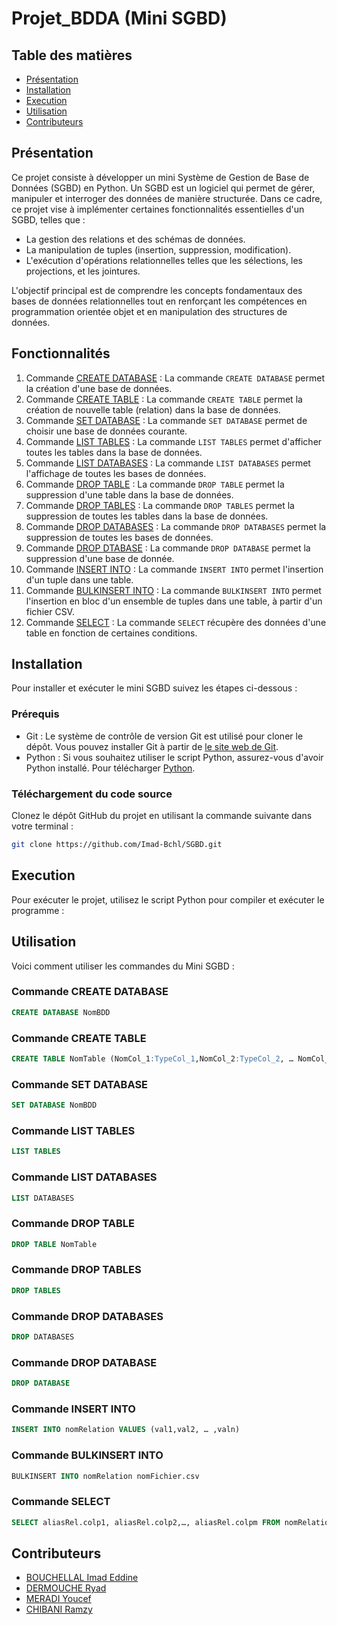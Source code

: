 # Projet_BDDA (Mini SGBD)

## Table des matières
- [Présentation](#présentation)
- [Installation](#installation)
- [Execution](#execution)
- [Utilisation](#utilisation)
- [Contributeurs](#contributeurs)

## Présentation 
Ce projet consiste à développer un mini Système de Gestion de Base de Données (SGBD) en Python. Un SGBD est un logiciel qui permet de gérer, manipuler et interroger des données de manière structurée. Dans ce cadre, ce projet vise à implémenter certaines fonctionnalités essentielles d'un SGBD, telles que :

- La gestion des relations et des schémas de données.
- La manipulation de tuples (insertion, suppression, modification).
- L'exécution d'opérations relationnelles telles que les sélections, les projections, et les jointures.

L'objectif principal est de comprendre les concepts fondamentaux des bases de données relationnelles tout en renforçant les compétences en programmation orientée objet et en manipulation des structures de données.

## Fonctionnalités
1. Commande [CREATE DATABASE](#commande-create-database) : La commande `CREATE DATABASE` permet la création d'une base de données.
2. Commande [CREATE TABLE](#commande-create-table) : La commande `CREATE TABLE` permet la création de nouvelle table (relation) dans la base de données.
3. Commande [SET DATABASE](#commande-set-database) : La commande `SET DATABASE` permet de choisir une base de données courante.
4. Commande [LIST TABLES](#commande-list-tables) : La commande `LIST TABLES` permet d'afficher toutes les tables dans la base de données.
5. Commande [LIST DATABASES](#commande-list-databases) : La commande `LIST DATABASES` permet l'affichage de toutes les bases de données.
6. Commande [DROP TABLE](#commande-drop-table) : La commande `DROP TABLE` permet la suppression d'une table dans la base de données.
7. Commande [DROP TABLES](#commande-drop-tables) : La commande `DROP TABLES` permet la suppression de toutes les tables dans la base de données.
8. Commande [DROP DATABASES](#commande-drop-databases) : La commande `DROP DATABASES` permet la suppression de toutes les bases de données.
9. Commande [DROP DTABASE](#commande-drop-database) : La commande `DROP DATABASE` permet la suppression d'une base de donnée.
10. Commande [INSERT INTO](#commande-insert-into) : La commande `INSERT INTO` permet l'insertion d'un tuple dans une table.
11. Commande [BULKINSERT INTO](#commande-bulkinsert-into) : La commande `BULKINSERT INTO` permet l'insertion en bloc d'un ensemble de tuples dans une table, à partir d'un fichier CSV.
12. Commande [SELECT](#commande-slect) : La commande `SELECT` récupère des données d'une table en fonction de certaines conditions.


## Installation
Pour installer et exécuter le mini SGBD suivez les étapes ci-dessous :

### Prérequis
- Git : Le système de contrôle de version Git est utilisé pour cloner le dépôt. Vous pouvez installer Git à partir de [le site web de Git](https://git-scm.com/downloads).
- Python : Si vous souhaitez utiliser le script Python, assurez-vous d'avoir Python installé. Pour télécharger [Python](https://www.python.org/downloads/).

### Téléchargement du code source
Clonez le dépôt GitHub du projet en utilisant la commande suivante dans votre terminal :

```bash
git clone https://github.com/Imad-Bchl/SGBD.git
```

## Execution
Pour exécuter le projet, utilisez le script Python pour compiler et exécuter le programme :

## Utilisation
Voici comment utiliser les commandes du Mini SGBD :

### Commande CREATE DATABASE
```SQL
CREATE DATABASE NomBDD
 ```
### Commande CREATE TABLE
```SQL
CREATE TABLE NomTable (NomCol_1:TypeCol_1,NomCol_2:TypeCol_2, … NomCol_NbCol:TypeCol_NbCol)
 ```
### Commande SET DATABASE
```SQL
SET DATABASE NomBDD
 ```
### Commande LIST TABLES
```SQL
LIST TABLES
 ```
### Commande LIST DATABASES
```SQL
LIST DATABASES
 ```
### Commande DROP TABLE
```SQL
DROP TABLE NomTable
 ```
### Commande DROP TABLES
```SQL
DROP TABLES 
 ```
### Commande DROP DATABASES
```SQL
DROP DATABASES 
 ```
### Commande DROP DATABASE
```SQL
DROP DATABASE
 ```
### Commande INSERT INTO
```SQL
INSERT INTO nomRelation VALUES (val1,val2, … ,valn)
 ```
### Commande BULKINSERT INTO
```SQL
BULKINSERT INTO nomRelation nomFichier.csv
 ```
### Commande SELECT
```SQL
SELECT aliasRel.colp1, aliasRel.colp2,…, aliasRel.colpm FROM nomRelation aliasRel
 ```
## Contributeurs
- [BOUCHELLAL Imad Eddine](https://github.com/Imad-Bchl)
- [DERMOUCHE Ryad](https://github.com/DERMOUCHERYAD)
- [MERADI Youcef](https://github.com/NyroY64)
- [CHIBANI Ramzy](https://github.com/DZ-Ramzy)
